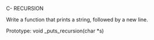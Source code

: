 C- RECURSION

Write a function that prints a string, followed by a new line.

Prototype: void _puts_recursion(char *s)
